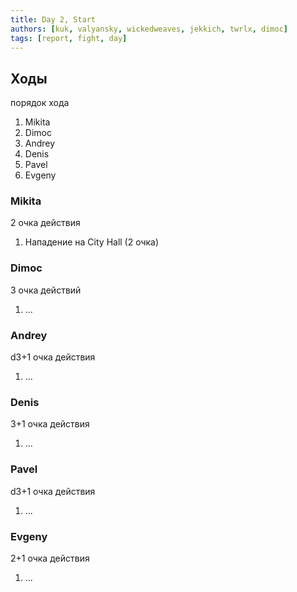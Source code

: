 ```yaml
---
title: Day 2, Start
authors: [kuk, valyansky, wickedweaves, jekkich, twrlx, dimoc]
tags: [report, fight, day]
---
```


## Ходы

порядок хода

1. Mikita
1. Dimoc
2. Andrey
3. Denis
4. Pavel
5. Evgeny

### Mikita

2 очка действия

1. Нападение на City Hall (2 очка)

### Dimoc

3 очка действий

1. ...

### Andrey

d3+1 очка действия

1. ...

### Denis

3+1 очка действия

1. ...

### Pavel

d3+1 очка действия

1. ...

### Evgeny

2+1 очка действия

1. ...